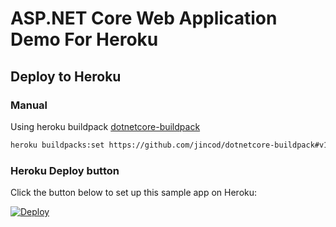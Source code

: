 # ASP.NET Core Web Application Demo For Heroku

## Deploy to Heroku

### Manual

Using heroku buildpack [dotnetcore-buildpack](https://github.com/jincod/dotnetcore-buildpack)

```bash
heroku buildpacks:set https://github.com/jincod/dotnetcore-buildpack#v1.0.4
```

### Heroku Deploy button

Click the button below to set up this sample app on Heroku:

[![Deploy](https://www.herokucdn.com/deploy/button.svg)](https://heroku.com/deploy?template=https://github.com/drewsheneman/dotnetcore-heroku-deploy)

